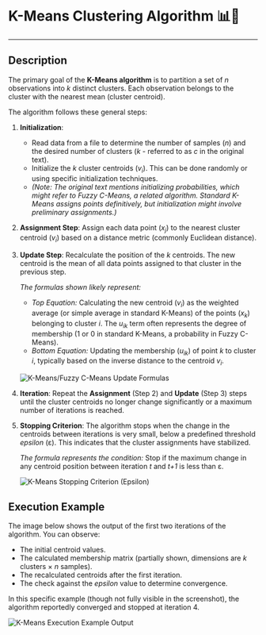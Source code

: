 <!-- Created by Jonathan Carrero -->

# K-Means Clustering Algorithm 📊🧠

---

## Description

The primary goal of the **K-Means algorithm** is to partition a set of *n* observations into *k* distinct clusters. Each observation belongs to the cluster with the nearest mean (cluster centroid).

The algorithm follows these general steps:

1.  **Initialization**:
    *   Read data from a file to determine the number of samples (*n*) and the desired number of clusters (*k* - referred to as *c* in the original text).
    *   Initialize the *k* cluster centroids (*v<sub>i</sub>*). This can be done randomly or using specific initialization techniques.
    *   *(Note: The original text mentions initializing probabilities, which might refer to Fuzzy C-Means, a related algorithm. Standard K-Means assigns points definitively, but initialization might involve preliminary assignments.)*

2.  **Assignment Step**: Assign each data point (*x<sub>j</sub>*) to the nearest cluster centroid (*v<sub>i</sub>*) based on a distance metric (commonly Euclidean distance).

3.  **Update Step**: Recalculate the position of the *k* centroids. The new centroid is the mean of all data points assigned to that cluster in the previous step.

    *The formulas shown likely represent:*
    *   *Top Equation:* Calculating the new centroid (*v<sub>i</sub>*) as the weighted average (or simple average in standard K-Means) of the points (*x<sub>k</sub>*) belonging to cluster *i*. The *u<sub>ik</sub>* term often represents the degree of membership (1 or 0 in standard K-Means, a probability in Fuzzy C-Means).
    *   *Bottom Equation:* Updating the membership (*u<sub>ik</sub>*) of point *k* to cluster *i*, typically based on the inverse distance to the centroid *v<sub>i</sub>*.

    ![K-Means/Fuzzy C-Means Update Formulas](https://github.com/Joncarre/Java-language/blob/master/Ingenier%C3%ADa%20del%20Conocimiento/images/IC4_2.png)

4.  **Iteration**: Repeat the **Assignment** (Step 2) and **Update** (Step 3) steps until the cluster centroids no longer change significantly or a maximum number of iterations is reached.

5.  **Stopping Criterion**: The algorithm stops when the change in the centroids between iterations is very small, below a predefined threshold *epsilon* (ε). This indicates that the cluster assignments have stabilized.

    *The formula represents the condition:* Stop if the maximum change in any centroid position between iteration *t* and *t+1* is less than ε.

    ![K-Means Stopping Criterion (Epsilon)](https://github.com/Joncarre/Java-language/blob/master/Ingenier%C3%ADa%20del%20Conocimiento/images/IC4_3.png)

## Execution Example

The image below shows the output of the first two iterations of the algorithm. You can observe:
*   The initial centroid values.
*   The calculated membership matrix (partially shown, dimensions are *k* clusters × *n* samples).
*   The recalculated centroids after the first iteration.
*   The check against the *epsilon* value to determine convergence.

In this specific example (though not fully visible in the screenshot), the algorithm reportedly converged and stopped at iteration 4.

![K-Means Execution Example Output](https://github.com/Joncarre/Java-language/blob/master/Ingenier%C3%ADa%20del%20Conocimiento/images/IC4_1.png)
